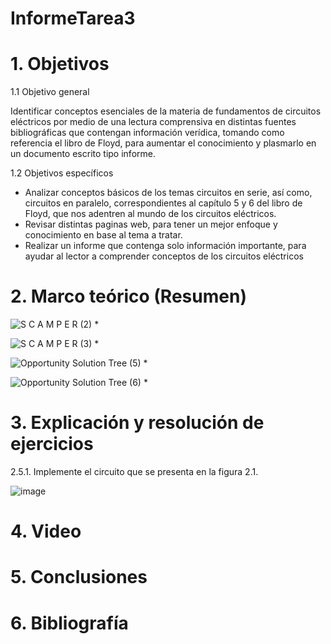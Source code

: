 # InformeTarea3
# 1. Objetivos

1.1 Objetivo general

Identificar conceptos esenciales de la materia de fundamentos de circuitos eléctricos por medio de una lectura comprensiva en distintas fuentes bibliográficas que contengan información verídica, tomando como referencia el libro de Floyd, para aumentar el conocimiento y plasmarlo en un documento escrito tipo informe.

1.2 Objetivos específicos

* Analizar conceptos básicos de los temas circuitos en serie, así como, circuitos en paralelo, correspondientes al capítulo 5 y 6 del libro de Floyd, que nos adentren al mundo de los circuitos eléctricos.
* Revisar distintas paginas web, para tener un mejor enfoque y conocimiento en base al tema a tratar.
* Realizar un informe que contenga solo información importante, para ayudar al lector a comprender conceptos de los circuitos eléctricos

# 2. Marco teórico (Resumen)

![S C A M P E R  (2)](https://user-images.githubusercontent.com/105715717/172083514-cf46a6cb-ea77-4e1e-9a4e-9642761939f3.jpg)
*

![S C A M P E R  (3)](https://user-images.githubusercontent.com/105715717/172083527-c0226ead-e6a0-459a-9d3a-bf3da7c141db.jpg)
*

![Opportunity Solution Tree (5)](https://user-images.githubusercontent.com/105715717/172083540-fda60719-4b40-4e8a-b119-61a4ba3d0181.jpg)
*

![Opportunity Solution Tree (6)](https://user-images.githubusercontent.com/105715717/172083558-f13e86bd-ffdb-49af-a480-297a27cd3eb2.jpg)
*

# 3. Explicación y resolución de ejercicios

2.5.1. Implemente el circuito que se presenta en la figura 2.1.

![image](https://user-images.githubusercontent.com/105715717/172435035-4ac246dc-9373-4624-9573-e54fb4c56f33.png)


# 4. Video



# 5. Conclusiones



# 6. Bibliografía

